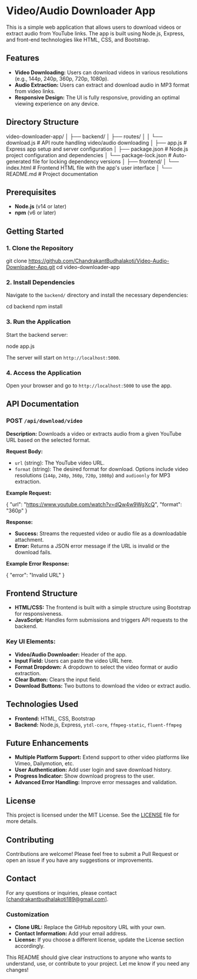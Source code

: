 # Video/Audio Downloader App

This is a simple web application that allows users to download videos or extract audio from YouTube links. The app is built using Node.js, Express, and front-end technologies like HTML, CSS, and Bootstrap.

## Features

- **Video Downloading:** Users can download videos in various resolutions (e.g., 144p, 240p, 360p, 720p, 1080p).
- **Audio Extraction:** Users can extract and download audio in MP3 format from video links.
- **Responsive Design:** The UI is fully responsive, providing an optimal viewing experience on any device.

## Directory Structure

video-downloader-app/
│
├── backend/
│   ├── routes/
│   │   └── download.js           # API route handling video/audio downloading
│   ├── app.js                    # Express app setup and server configuration
│   ├── package.json              # Node.js project configuration and dependencies
│   └── package-lock.json         # Auto-generated file for locking dependency versions
│
├── frontend/
│   └── index.html                # Frontend HTML file with the app's user interface
│
└── README.md                     # Project documentation

## Prerequisites

- **Node.js** (v14 or later)
- **npm** (v6 or later)

## Getting Started

### 1. Clone the Repository

git clone https://github.com/ChandrakantBudhalakoti/Video-Audio-Downloader-App.git
cd video-downloader-app

### 2. Install Dependencies

Navigate to the `backend/` directory and install the necessary dependencies:

cd backend
npm install

### 3. Run the Application

Start the backend server:


node app.js

The server will start on `http://localhost:5000`.

### 4. Access the Application

Open your browser and go to `http://localhost:5000` to use the app.

## API Documentation

### POST `/api/download/video`

**Description:** Downloads a video or extracts audio from a given YouTube URL based on the selected format.

**Request Body:**

- `url` (string): The YouTube video URL.
- `format` (string): The desired format for download. Options include video resolutions (`144p`, `240p`, `360p`, `720p`, `1080p`) and `audioonly` for MP3 extraction.

**Example Request:**

{
  "url": "https://www.youtube.com/watch?v=dQw4w9WgXcQ",
  "format": "360p"
}

**Response:**

- **Success:** Streams the requested video or audio file as a downloadable attachment.
- **Error:** Returns a JSON error message if the URL is invalid or the download fails.

**Example Error Response:**


{
  "error": "Invalid URL"
}


## Frontend Structure

- **HTML/CSS:** The frontend is built with a simple structure using Bootstrap for responsiveness.
- **JavaScript:** Handles form submissions and triggers API requests to the backend.

### Key UI Elements:

- **Video/Audio Downloader:** Header of the app.
- **Input Field:** Users can paste the video URL here.
- **Format Dropdown:** A dropdown to select the video format or audio extraction.
- **Clear Button:** Clears the input field.
- **Download Buttons:** Two buttons to download the video or extract audio.

## Technologies Used

- **Frontend:** HTML, CSS, Bootstrap
- **Backend:** Node.js, Express, `ytdl-core`, `ffmpeg-static`, `fluent-ffmpeg`

## Future Enhancements

- **Multiple Platform Support:** Extend support to other video platforms like Vimeo, Dailymotion, etc.
- **User Authentication:** Add user login and save download history.
- **Progress Indicator:** Show download progress to the user.
- **Advanced Error Handling:** Improve error messages and validation.

## License

This project is licensed under the MIT License. See the [LICENSE](LICENSE) file for more details.

## Contributing

Contributions are welcome! Please feel free to submit a Pull Request or open an issue if you have any suggestions or improvements.

## Contact

For any questions or inquiries, please contact [chandrakantbudhalakoti189@gmail.com].


### Customization
- **Clone URL:** Replace the GitHub repository URL with your own.
- **Contact Information:** Add your email address.
- **License:** If you choose a different license, update the License section accordingly.

This README should give clear instructions to anyone who wants to understand, use, or contribute to your project. Let me know if you need any changes!